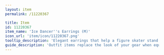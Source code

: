 ```yaml
---
layout: item
permalink: /11220367

title: Item
id: 11220367
item_name: 'Ice Dancer''s Earrings (M)'
icon_url: 'item/icon/11220367.png'
tooltip_description: 'Elegant earrings that help a figure skater stand out on the ice.'
guide_description: 'Outfit items replace the look of your gear when equipped.'
---
```

